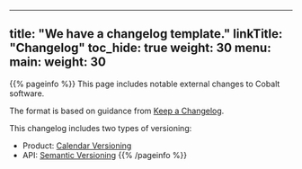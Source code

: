 
---
title: "We have a changelog template."
linkTitle: "Changelog"
toc_hide: true
weight: 30
menu:
  main:
    weight: 30
---

{{% pageinfo %}}
This page includes notable external changes to Cobalt software.

The format is based on guidance from [Keep a Changelog](http://keepachangelog.com/).

This changelog includes two types of versioning:

- Product: [Calendar Versioning](https://calver.org)
- API: [Semantic Versioning](http://semver.org/)
{{% /pageinfo %}}

<!-- Use this template to set up a new changelog entry

Change the date, enter the changes to highlight, and add the info to the "top"
of the page, right after this commented template.

Users can then see the latest changelog entries first, and scroll down
for older entries.

Leave out unused entries. For example, if we have not `Removed` a feature,
do not use the `### Removed` header.

-->
